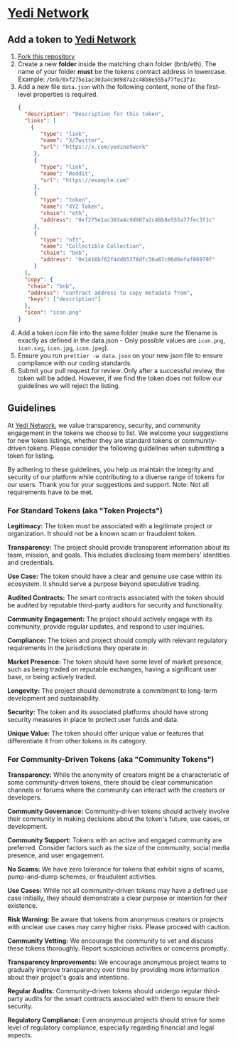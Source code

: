 # <a href="https://yedi.net" target="_blank">Yedi Network</a>

## Add a token to <a href="https://yedi.net" target="_blank">Yedi Network</a>

1. <a href="https://github.com/yedi-net/tokens/fork">Fork this repository</a>
2. Create a new **folder** inside the matching chain folder (bnb/eth). The name of your folder __must__ be the tokens contract address in lowercase. Example: `/bnb/0xf275e1ac303a4c9d987a2c48b8e555a77fec3f1c`
3. Add a new file `data.json` with the following content, none of the first-level properties is required.
   ```json
   {
     "description": "Description for this token",
     "links": [
       {
          "type": "link",
          "name": "X/Twitter",
          "url": "https://x.com/yedinetwork"
        },
        {
          "type": "link",
          "name": "Reddit",
          "url": "https://example.com"
        },
        {
          "type": "token",
          "name": "XYZ Token",
          "chain": "eth",
          "address": "0xf275e1ac303a4c9d987a2c48b8e555a77fec3f1c"
        },
        {
          "type": "nft",
          "name": "Collectible Collection",
          "chain": "bnb",
          "address": "0x1416bf62f4dd65378dfc36a87c06d6efaf86979f"
        }
     ],
     "copy": {
      "chain": "bnb",
      "address": "contract address to copy metadata from",
      "keys": ["description"]
     },
     "icon": "icon.png"
   }
   ```
4. Add a token icon file into the same folder (make sure the filename is exactly as defined in the data.json - Only possible values are `icon.png`, `icon.svg`, `icon.jpg`, `icon.jpeg`).
5. Ensure you run `prettier -w data.json` on your new json file to ensure compliance with our coding standards.
6. Submit your pull request for review. Only after a successful review, the token will be added. However, if we find the token does not follow our guidelines we will reject the listing.

## Guidelines

At <a href="https://yedi.net" target="_blank">Yedi Network</a>, we value transparency, security, and community engagement in the tokens we choose to list. We welcome your suggestions for new token listings, whether they are standard tokens or community-driven tokens. Please consider the following guidelines when submitting a token for listing.

By adhering to these guidelines, you help us maintain the integrity and security of our platform while contributing to a diverse range of tokens for our users. Thank you for your suggestions and support. Note: Not all requirements have to be met.

### For Standard Tokens (aka "Token Projects")

**Legitimacy:** The token must be associated with a legitimate project or organization. It should not be a known scam or fraudulent token.

**Transparency:** The project should provide transparent information about its team, mission, and goals. This includes disclosing team members' identities and credentials.

**Use Case:** The token should have a clear and genuine use case within its ecosystem. It should serve a purpose beyond speculative trading.

**Audited Contracts:** The smart contracts associated with the token should be audited by reputable third-party auditors for security and functionality.

**Community Engagement:** The project should actively engage with its community, provide regular updates, and respond to user inquiries.

**Compliance:** The token and project should comply with relevant regulatory requirements in the jurisdictions they operate in.

**Market Presence:** The token should have some level of market presence, such as being traded on reputable exchanges, having a significant user base, or being actively traded.

**Longevity:** The project should demonstrate a commitment to long-term development and sustainability.

**Security:** The token and its associated platforms should have strong security measures in place to protect user funds and data.

**Unique Value:** The token should offer unique value or features that differentiate it from other tokens in its category.


### For Community-Driven Tokens (aka "Community Tokens")

**Transparency:** While the anonymity of creators might be a characteristic of some community-driven tokens, there should be clear communication channels or forums where the community can interact with the creators or developers.

**Community Governance:** Community-driven tokens should actively involve their community in making decisions about the token's future, use cases, or development.

**Community Support:** Tokens with an active and engaged community are preferred. Consider factors such as the size of the community, social media presence, and user engagement.

**No Scams:** We have zero tolerance for tokens that exhibit signs of scams, pump-and-dump schemes, or fraudulent activities.

**Use Cases:** While not all community-driven tokens may have a defined use case initially, they should demonstrate a clear purpose or intention for their existence.

**Risk Warning:** Be aware that tokens from anonymous creators or projects with unclear use cases may carry higher risks. Please proceed with caution.

**Community Vetting:** We encourage the community to vet and discuss these tokens thoroughly. Report suspicious activities or concerns promptly.

**Transparency Improvements:** We encourage anonymous project teams to gradually improve transparency over time by providing more information about their project's goals and intentions.

**Regular Audits:** Community-driven tokens should undergo regular third-party audits for the smart contracts associated with them to ensure their security.

**Regulatory Compliance:** Even anonymous projects should strive for some level of regulatory compliance, especially regarding financial and legal aspects.

